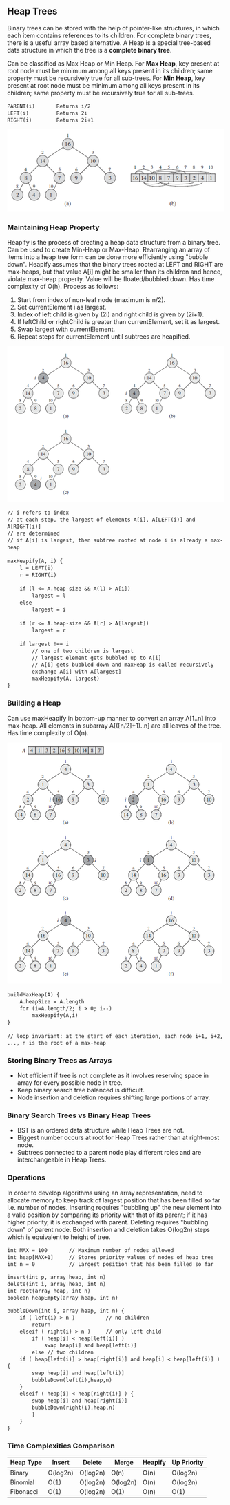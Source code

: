 ## Heap Trees

Binary trees can be stored with the help of pointer-like structures, in which each item contains references to its children. For complete binary trees, there is a useful array based alternative. A Heap is a special tree-based data structure in which the tree is a **complete binary tree**.

Can be classified as Max Heap or Min Heap. For **Max Heap**, key present at root node must be minimum among all keys present in its children; same property must be recursively true for all sub-trees. For **Min Heap**, key present at root node must be minimum among all keys present in its children; same property must be recursively true for all sub-trees.

```
PARENT(i)       Returns i/2
LEFT(i)         Returns 2i
RIGHT(i)        Returns 2i+1
```

<img src="../../../images/heap.PNG" />

### Maintaining Heap Property

Heapify is the process of creating a heap data structure from a binary tree. Can be used to create Min-Heap or Max-Heap. Rearranging an array of items into a heap tree form can be done more efficiently using "bubble down". Heapify assumes that the binary trees rooted at LEFT and RIGHT are max-heaps, but that value A[i] might be smaller than its children and hence, violate max-heap property. Value will be floated/bubbled down. Has time complexity of O(h). Process as follows:

1. Start from index of non-leaf node (maximum is n/2).
2. Set currentElement i as largest.
3. Index of left child is given by (2i) and right child is given by (2i+1).
4. If leftChild or rightChild is greater than currentElement, set it as largest.
5. Swap largest with currentElement.
6. Repeat steps for currentElement until subtrees are heapified.

<img src="../../../images/heapify-example.PNG" />

```
// i refers to index
// at each step, the largest of elements A[i], A[LEFT(i)] and A[RIGHT(i)]
// are determined
// if A[i] is largest, then subtree rooted at node i is already a max-heap

maxHeapify(A, i) {
    l = LEFT(i)
    r = RIGHT(i)

    if (l <= A.heap-size && A(l) > A[i])
        largest = l
    else
        largest = i

    if (r <= A.heap-size && A[r] > A[largest])
        largest = r

    if largest !== i
        // one of two children is largest
        // largest element gets bubbled up to A[i]
        // A[i] gets bubbled down and maxHeap is called recursively
        exchange A[i] with A[largest]
        maxHeapify(A, largest)
}
```

### Building a Heap

Can use maxHeapify in bottom-up manner to convert an array A[1..n] into max-heap. All elements in subarray A[([n/2]+1)..n] are all leaves of the tree. Has time complexity of O(n).

<img src="../../../images/build-max-heap.PNG" />

```
buildMaxHeap(A) {
    A.heapSize = A.length
    for (i=A.length/2; i > 0; i--)
        maxHeapify(A,i)
}

// loop invariant: at the start of each iteration, each node i+1, i+2, ..., n is the root of a max-heap
```

### Storing Binary Trees as Arrays

- Not efficient if tree is not complete as it involves reserving space in array for every possible node in tree.
- Keep binary search tree balanced is difficult.
- Node insertion and deletion requires shifting large portions of array.

### Binary Search Trees vs Binary Heap Trees

- BST is an ordered data structure while Heap Trees are not.
- Biggest number occurs at root for Heap Trees rather than at right-most node.
- Subtrees connected to a parent node play different roles and are interchangeable in Heap Trees.

### Operations

In order to develop algorithms using an array representation, need to allocate memory to keep track of largest position that has been filled so far i.e. number of nodes. Inserting requires "bubbling up" the new element into a valid position by comparing its priority with that of its parent; if it has higher priority, it is exchanged with parent. Deleting requires "bubbling down" of parent node. Both insertion and deletion takes O(log2n) steps which is equivalent to height of tree.

```
int MAX = 100       // Maximum number of nodes allowed
int heap[MAX+1]     // Stores priority values of nodes of heap tree
int n = 0           // Largest position that has been filled so far
```

```
insert(int p, array heap, int n)
delete(int i, array heap, int n)
int root(array heap, int n)
boolean heapEmpty(array heap, int n)
```

```
bubbleDown(int i, array heap, int n) {
    if ( left(i) > n )          // no children
        return
    elseif ( right(i) > n )     // only left child
        if ( heap[i] < heap[left(i)] )
            swap heap[i] and heap[left(i)]
        else // two children
    if ( heap[left(i)] > heap[right(i)] and heap[i] < heap[left(i)] ) {
        swap heap[i] and heap[left(i)]
        bubbleDown(left(i),heap,n)
    }
    elseif ( heap[i] < heap[right(i)] ) {
        swap heap[i] and heap[right(i)]
        bubbleDown(right(i),heap,n)
        }
    }
}
```

### Time Complexities Comparison

| Heap Type | Insert   | Delete   | Merge    | Heapify | Up Priority |
| --------- | -------- | -------- | -------- | ------- | ----------- |
| Binary    | O(log2n) | O(log2n) | O(n)     | O(n)    | O(log2n)    |
| Binomial  | O(1)     | O(log2n) | O(log2n) | O(n)    | O(log2n)    |
| Fibonacci | O(1)     | O(log2n) | O(1)     | O(n)    | O(1)        |
